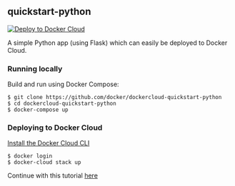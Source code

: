 ## quickstart-python

[![Deploy to Docker Cloud](https://files.cloud.docker.com/images/deploy-to-dockercloud.svg)](https://cloud.docker.com/stack/deploy/)

A simple Python app (using Flask) which can easily be deployed to Docker Cloud.

### Running locally

Build and run using Docker Compose:

	$ git clone https://github.com/docker/dockercloud-quickstart-python
	$ cd dockercloud-quickstart-python
	$ docker-compose up

### Deploying to Docker Cloud

[Install the Docker Cloud CLI](https://docs.docker.com/docker-cloud/tutorials/installing-cli/)

	$ docker login
	$ docker-cloud stack up

Continue with this tutorial [here](https://docs.docker.com/docker-cloud/tutorials/python/)
